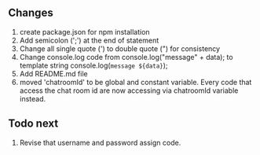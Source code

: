 ## Changes
1. create package.json for npm installation
2. Add semicolon (';') at the end of statement
3. Change all single quote (') to double quote (") for consistency 
4. Change console.log code from console.log("message" + data); to template string console.log(`message ${data}`);
5. Add README.md file
6. moved 'chatroomId' to be global and constant variable. Every code that access the chat room id are now accessing via chatroomId variable instead.

## Todo next
1. Revise that username and password assign code.
